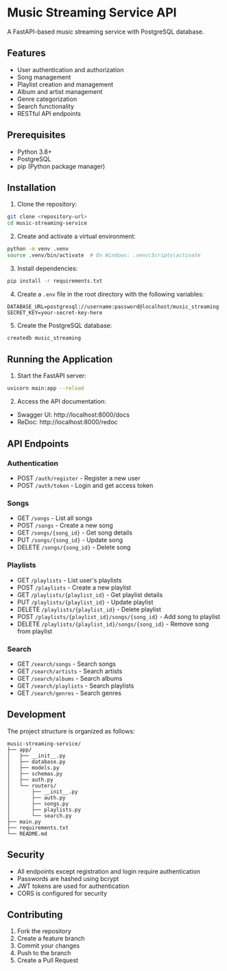 # Music Streaming Service API

A FastAPI-based music streaming service with PostgreSQL database.

## Features

- User authentication and authorization
- Song management
- Playlist creation and management
- Album and artist management
- Genre categorization
- Search functionality
- RESTful API endpoints

## Prerequisites

- Python 3.8+
- PostgreSQL
- pip (Python package manager)

## Installation

1. Clone the repository:
```bash
git clone <repository-url>
cd music-streaming-service
```

2. Create and activate a virtual environment:
```bash
python -m venv .venv
source .venv/bin/activate  # On Windows: .venv\Scripts\activate
```

3. Install dependencies:
```bash
pip install -r requirements.txt
```

4. Create a `.env` file in the root directory with the following variables:
```
DATABASE_URL=postgresql://username:password@localhost/music_streaming
SECRET_KEY=your-secret-key-here
```

5. Create the PostgreSQL database:
```bash
createdb music_streaming
```

## Running the Application

1. Start the FastAPI server:
```bash
uvicorn main:app --reload
```

2. Access the API documentation:
- Swagger UI: http://localhost:8000/docs
- ReDoc: http://localhost:8000/redoc

## API Endpoints

### Authentication
- POST `/auth/register` - Register a new user
- POST `/auth/token` - Login and get access token

### Songs
- GET `/songs` - List all songs
- POST `/songs` - Create a new song
- GET `/songs/{song_id}` - Get song details
- PUT `/songs/{song_id}` - Update song
- DELETE `/songs/{song_id}` - Delete song

### Playlists
- GET `/playlists` - List user's playlists
- POST `/playlists` - Create a new playlist
- GET `/playlists/{playlist_id}` - Get playlist details
- PUT `/playlists/{playlist_id}` - Update playlist
- DELETE `/playlists/{playlist_id}` - Delete playlist
- POST `/playlists/{playlist_id}/songs/{song_id}` - Add song to playlist
- DELETE `/playlists/{playlist_id}/songs/{song_id}` - Remove song from playlist

### Search
- GET `/search/songs` - Search songs
- GET `/search/artists` - Search artists
- GET `/search/albums` - Search albums
- GET `/search/playlists` - Search playlists
- GET `/search/genres` - Search genres

## Development

The project structure is organized as follows:

```
music-streaming-service/
├── app/
│   ├── __init__.py
│   ├── database.py
│   ├── models.py
│   ├── schemas.py
│   ├── auth.py
│   └── routers/
│       ├── __init__.py
│       ├── auth.py
│       ├── songs.py
│       ├── playlists.py
│       └── search.py
├── main.py
├── requirements.txt
└── README.md
```

## Security

- All endpoints except registration and login require authentication
- Passwords are hashed using bcrypt
- JWT tokens are used for authentication
- CORS is configured for security

## Contributing

1. Fork the repository
2. Create a feature branch
3. Commit your changes
4. Push to the branch
5. Create a Pull Request 